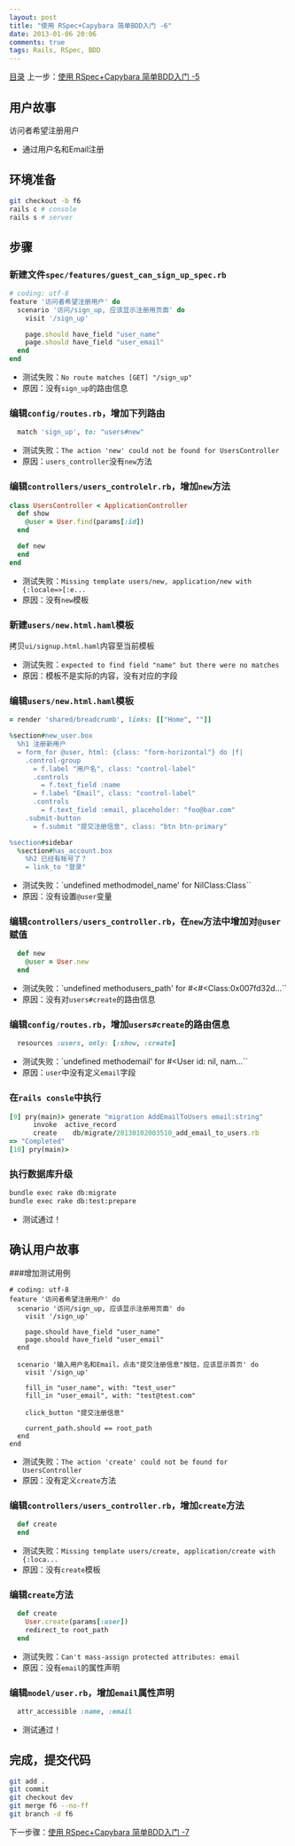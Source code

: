 ```yaml
---
layout: post
title: "使用 RSpec+Capybara 简单BDD入门 -6"
date: 2013-01-06 20:06
comments: true
tags: Rails, RSpec, BDD
---
```

[目录](/2013/01/06/ruby-china-clone-cover)
上一步：[使用 RSpec+Capybara 简单BDD入门 -5](/2013/01/06/ruby-china-clone-5)


## 用户故事

访问者希望注册用户

- 通过用户名和Email注册

## 环境准备

```bash
git checkout -b f6
rails c # console
rails s # server
```

## 步骤

### 新建文件`spec/features/guest_can_sign_up_spec.rb`

```rb
# coding: utf-8
feature '访问者希望注册用户' do
  scenario '访问/sign_up, 应该显示注册用页面' do
    visit '/sign_up'

    page.should have_field "user_name"
    page.should have_field "user_email"
  end
end
```

- 测试失败：`No route matches [GET] "/sign_up"`
- 原因：没有`sign_up`的路由信息

### 编辑`config/routes.rb`，增加下列路由

```rb
  match 'sign_up', to: "users#new"
```

- 测试失败：`The action 'new' could not be found for UsersController`
- 原因：`users_controller`没有`new`方法

### 编辑`controllers/users_controlelr.rb`，增加`new`方法

```rb
class UsersController < ApplicationController
  def show
    @user = User.find(params[:id])
  end

  def new
  end
end
```

- 测试失败：`Missing template users/new, application/new with {:locale=>[:e...`
- 原因：没有`new`模板

### 新建`users/new.html.haml`模板

拷贝`ui/signup.html.haml`内容至当前模板

- 测试失败：`expected to find field "name" but there were no matches`
- 原因：模板不是实际的内容，没有对应的字段

### 编辑`users/new.html.haml`模板

```rb
= render 'shared/breadcrumb', links: [["Home", ""]]

%section#new_user.box
  %h1 注册新用户
  = form_for @user, html: {class: "form-horizontal"} do |f|
    .control-group
      = f.label "用户名", class: "control-label"
      .controls
        = f.text_field :name
      = f.label "Email", class: "control-label"
      .controls
        = f.text_field :email, placeholder: "foo@bar.com"
    .submit-button
      = f.submit "提交注册信息", class: "btn btn-primary"

%section#sidebar
  %section#has_account.box
    %h2 已经有帐号了？
    = link_to "登录"
```

- 测试失败：`undefined methodmodel_name' for NilClass:Class``
- 原因：没有设置`@user`变量

### 编辑`controllers/users_controller.rb`，在`new`方法中增加对`@user`赋值

```rb
  def new
    @user = User.new
  end
```

- 测试失败：`undefined methodusers_path' for #<#<Class:0x007fd32d...``
- 原因：没有对`users#create`的路由信息

### 编辑`config/routes.rb`，增加`users#create`的路由信息

```rb
  resources :users, only: [:show, :create]
```

- 测试失败：`undefined methodemail' for #<User id: nil, nam...``
- 原因：`user`中没有定义`email`字段

### 在`rails consle`中执行

```rb
[9] pry(main)> generate "migration AddEmailToUsers email:string"
      invoke  active_record
      create    db/migrate/20130102003510_add_email_to_users.rb
=> "Completed"
[10] pry(main)>
```

### 执行数据库升级

```bash
bundle exec rake db:migrate
bundle exec rake db:test:prepare
```

- 测试通过！

## 确认用户故事

###增加测试用例

```
# coding: utf-8
feature '访问者希望注册用户' do
  scenario '访问/sign_up, 应该显示注册用页面' do
    visit '/sign_up'

    page.should have_field "user_name"
    page.should have_field "user_email"
  end

  scenario '输入用户名和Email，点击"提交注册信息"按钮，应该显示首页' do
    visit '/sign_up'

    fill_in "user_name", with: "test_user"
    fill_in "user_email", with: "test@test.com"

    click_button "提交注册信息"

    current_path.should == root_path
  end
end
```

- 测试失败：`The action 'create' could not be found for UsersController`
- 原因：没有定义`create`方法

### 编辑`controllers/users_controller.rb`，增加`create`方法

```rb
  def create
  end
```

- 测试失败：`Missing template users/create, application/create with {:loca...`
- 原因：没有`create`模板

### 编辑`create`方法

```rb
  def create
    User.create(params[:user])
    redirect_to root_path
  end
```

- 测试失败：`Can't mass-assign protected attributes: email`
- 原因：没有`email`的属性声明

### 编辑`model/user.rb`，增加`email`属性声明

```rb
  attr_accessible :name, :email
```

- 测试通过！

## 完成，提交代码

```bash
git add .
git commit 
git checkout dev
git merge f6 --no-ff
git branch -d f6
```

下一步骤：[使用 RSpec+Capybara 简单BDD入门 -7](/2013/01/06/ruby-china-clone-7)
